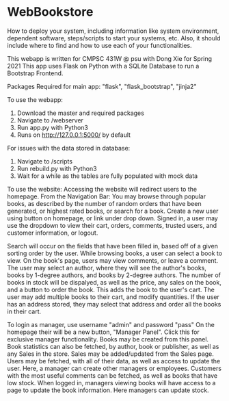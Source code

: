 # WebBookstore

How to deploy your system, including information like system environment, dependent software, steps/scripts to start your systems, etc.
Also, it should include where to find and how to use each of your functionalities.

This webapp is written for CMPSC 431W @ psu with Dong Xie for Spring 2021
This app uses Flask on Python with a SQLite Database to run a Bootstrap Frontend.

Packages Required for main app: "flask", "flask_bootstrap", "jinja2"

To use the webapp:
1. Download the master and required packages
2. Navigate to /webserver
3. Run app.py with Python3
4. Runs on http://127.0.0.1:5000/ by default

For issues with the data stored in database:
1. Navigate to /scripts
2. Run rebuild.py with Python3
3. Wait for a while as the tables are fully populated with mock data

To use the website:
Accessing the website will redirect users to the homepage.
From the Navigation Bar:
You may browse through popular books, as described by the number of random orders that have been generated, or highest rated books, or search for a book.
Create a new user using button on homepage, or link under drop down.
Signed in, a user may use the dropdown to view their cart, orders, comments, trusted users, and customer information, or logout.

Search will occur on the fields that have been filled in, based off of a given sorting order by the user.
While browsing books, a user can select a book to view.
On the book's page, users may view comments, or leave a comment.
The user may select an author, where they will see the author's books, books by 1-degree authors, and books by 2-degree authors.
The number of books in stock will be dispalyed, as well as the price, any sales on the book, and a button to order the book.
This adds the book to the user's cart. The user may add multiple books to their cart, and modify quantities.
If the user has an address stored, they may select that address and order all the books in their cart.

To login as manager, use username "admin" and password "pass"
On the homepage their will be a new button, "Manager Panel". Click this for exclusive manager functionality.
Books may be created from this panel.
Book statistics can also be fetched, by author, book or publisher, as well as any Sales in the store. Sales may be added/updated from the Sales page.
Users may be fetched, with all of their data, as well as access to update the user. Here, a manager can create other managers or employees.
Customers with the most useful comments can be fetched, as well as books that have low stock.
When logged in, managers viewing books will have access to a page to update the book information. Here managers can update stock.
